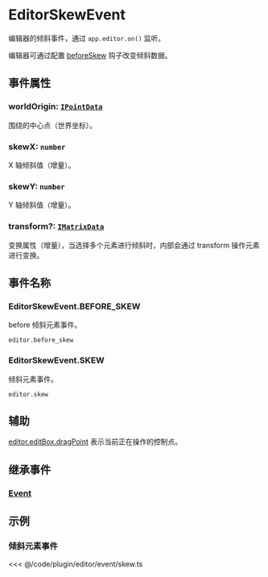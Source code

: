 # EditorSkewEvent

编辑器的倾斜事件，通过 `app.editor.on()` 监听。

编辑器可通过配置 [beforeSkew](/plugin/in/editor/config/event.md#beforeskew-ieditorbeforeskew) 钩子改变倾斜数据。

## 事件属性

### worldOrigin: [`IPointData`](/api/interfaces/IPointData.md)

围绕的中心点（世界坐标）。

### skewX: `number`

X 轴倾斜值（增量）。

### skewY: `number`

Y 轴倾斜值（增量）。

### transform?: [`IMatrixData`](/api/interfaces/IMatrixData.md)

变换属性（增量），当选择多个元素进行倾斜时，内部会通过 transform 操作元素进行变换。

## 事件名称

### EditorSkewEvent.BEFORE_SKEW

before 倾斜元素事件。

`editor.before_skew`

### EditorSkewEvent.SKEW

倾斜元素事件。

`editor.skew`

## 辅助

[editor.editBox.dragPoint](../EditBox.md#dragpoint-editpoint) 表示当前正在操作的控制点。

## 继承事件

### [Event](/reference/event/basic/Event.md)

<!-- ## API

### [EditorSkewEvent](/api/classes/EditorSkewEvent.md) -->

## 示例

### 倾斜元素事件

<<< @/code/plugin/editor/event/skew.ts
